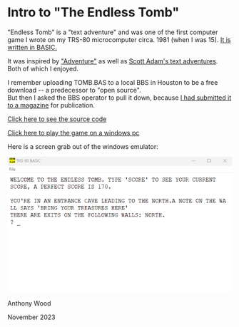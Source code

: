 # Intro to  "The Endless Tomb"

"Endless Tomb" is a "text adventure" and was one of the first computer game I wrote on my TRS-80 microcomputer circa. 1981 (when I was 15).  [It is written in BASIC.](./tomb.bas.txt)

It was inspired by ["Adventure"](https://en.wikipedia.org/wiki/Colossal_Cave_Adventure) as well as 
[Scott Adam's text adventures](https://en.wikipedia.org/wiki/List_of_Scott_Adams_Adventure_video_games).  Both of which I enjoyed.  

I remember uploading TOMB.BAS to a local BBS in Houston to be a free download -- a predecessor to "open source".  
 But then I asked the BBS operator to pull it down, because [I had submitted it to a magazine](../../scans/1981-7-20-creative-computing-tomb.jpg)
 for publication.    

[Click here to see the source code](./tomb.bas.txt)

[Click here to play the game on a windows pc](../../Win/basic-classics/ReadMe.txt)

Here is a screen grab out of the windows emulator:

 ![Endless Tomb Screen Grab](./Screenshot.png)


Anthony Wood

November 2023

